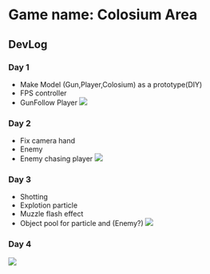 # Game name: Colosium Area
## DevLog
### Day 1
- Make Model (Gun,Player,Colosium) as a prototype(DIY)
- FPS controller
- GunFollow Player
![](https://i.ibb.co/kDMKN91/untitled.jpg)

### Day 2
- Fix camera hand
- Enemy
- Enemy chasing player
![](https://i.ibb.co/n60Wcg7/untitled.png)

### Day 3
- Shotting
- Explotion particle
- Muzzle flash effect
- Object pool for particle and (Enemy?)
![](https://i.ibb.co/dgQTFJX/untitled.jpg)

### Day 4
![](https://s9.gifyu.com/images/SUTtc.gif)